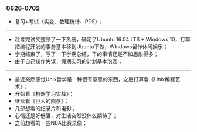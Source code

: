 ### 0626-0702

- 复习+考试（实变、数理统计、PDE）；

---

- 趁考完试又整顿了一下系统，确定了Ubuntu 16.04 LTS + Windows 10，打算把编程开发的事务基本移到Ubuntu下做，WIndows留作休闲娱乐；
- 学期结束了，写了一下学期总结，干的事情还是不如想象得多；
- 由于自己操作失误，假期实习的计划基本泡汤；

---

- 最近突然感觉Unix哲学是一种很有意思的东西，之后打算看《Unix编程艺术》；
- 开始看《机器学习实战》；
- 继续看《巨人的陨落》；
- 几部想看的纪录片和电影；
- 心情还是好低落，对生活突然没什么期待了；
- 之前想看的一些NBA比赛录像；


